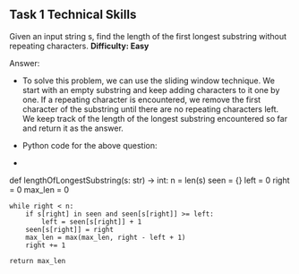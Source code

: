 
## Task 1 **Technical Skills**

Given an input string s, find the length of the first longest substring without repeating characters.
**Difficulty: Easy**

Answer:

* To solve this problem, we can use the sliding window technique. We start with an empty substring and keep adding characters to it one by one. If a repeating character is encountered, we remove the first character of the substring until there are no repeating characters left. We keep track of the length of the longest substring encountered so far and return it as the answer.


* Python code for the above question:
* 
def lengthOfLongestSubstring(s: str) -> int:
    n = len(s)
    seen = {}
    left = 0
    right = 0
    max_len = 0
    
    while right < n:
        if s[right] in seen and seen[s[right]] >= left:
            left = seen[s[right]] + 1
        seen[s[right]] = right
        max_len = max(max_len, right - left + 1)
        right += 1
    
    return max_len

